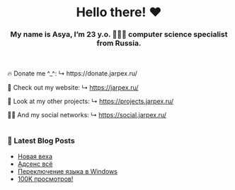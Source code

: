 <h1 align="center"> Hello there! ❤️</h1>
<h3 align="center">My name is Asya, I’m 23 y.o. 👩🏻‍💻 computer science specialist from Russia.</h3>
<br/>
<br/>
🔥 Donate me ^_^:
↳ https://donate.jarpex.ru/

🌸 Check out my website:
↳ https://jarpex.ru/

🌱 Look at my other projects:
↳ https://projects.jarpex.ru/

👧🏻 And my social networks:
↳ https://social.jarpex.ru/
<br/>
<br/>
### 📕 Latest Blog Posts
<!-- BLOG-POST-LIST:START -->
- [Новая веха](https://blog.jarpex.ru/novaya-vexa/)
- [Адсенс всё](https://blog.jarpex.ru/adsens-vsyo/)
- [Переключение языка в Windows](https://blog.jarpex.ru/pereklyuchenie-yazyka-v-windows/)
- [100K просмотров!](https://blog.jarpex.ru/100k-prosmotrov/)
<!-- BLOG-POST-LIST:END -->
